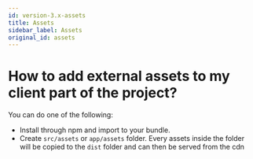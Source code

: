 ```yaml
---
id: version-3.x-assets
title: Assets
sidebar_label: Assets
original_id: assets
---
```


# How to add external assets to my client part of the project?

You can do one of the following:

- Install through npm and import to your bundle.
- Create `src/assets` or `app/assets` folder. Every assets inside the folder will be copied to the `dist` folder and can then be served from the cdn
